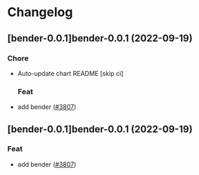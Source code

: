 # Changelog



## [bender-0.0.1]bender-0.0.1 (2022-09-19)

### Chore

- Auto-update chart README [skip ci]

  ### Feat

- add bender ([#3807](https://github.com/truecharts/charts/issues/3807))




## [bender-0.0.1]bender-0.0.1 (2022-09-19)

### Feat

- add bender ([#3807](https://github.com/truecharts/charts/issues/3807))
